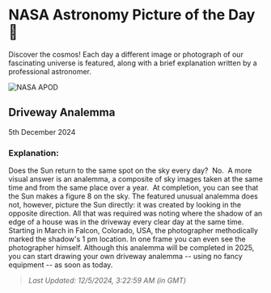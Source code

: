 
  # NASA Astronomy Picture of the Day 🌌

  Discover the cosmos! Each day a different image or photograph of our fascinating universe is featured, along with a brief explanation written by a professional astronomer.

![NASA APOD](undefined)

## Driveway Analemma

5th December 2024

### Explanation: 

Does the Sun return to the same spot on the sky every day?  No.  A more visual answer is an analemma, a composite of sky images taken at the same time and from the same place over a year.  At completion, you can see that the Sun makes a figure 8 on the sky.  The featured unusual analemma does not, however, picture the Sun directly: it was created by looking in the opposite direction. All that was required was noting where the shadow of an edge of a house was in the driveway every clear day at the same time.  Starting in March in Falcon, Colorado, USA, the photographer methodically marked the shadow's 1 pm location. In one frame you can even see the photographer himself.  Although this analemma will be completed in 2025, you can start drawing your own driveway analemma -- using no fancy equipment -- as soon as today.

> _Last Updated: 12/5/2024, 3:22:59 AM (in GMT)_
